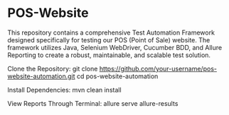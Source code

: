 # POS-Website
This repository contains a comprehensive Test Automation Framework designed specifically for testing our POS (Point of Sale) website. The framework utilizes Java, Selenium WebDriver, Cucumber BDD, and Allure Reporting to create a robust, maintainable, and scalable test solution.

Clone the Repository:
git clone https://github.com/your-username/pos-website-automation.git
cd pos-website-automation

Install Dependencies:
mvn clean install

View Reports Through Terminal:
allure serve allure-results
